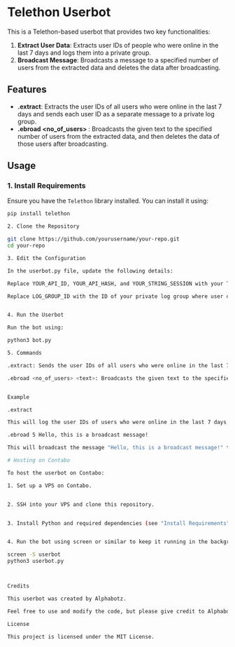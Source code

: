# Telethon Userbot

This is a Telethon-based userbot that provides two key functionalities:
1. **Extract User Data**: Extracts user IDs of people who were online in the last 7 days and logs them into a private group.
2. **Broadcast Message**: Broadcasts a message to a specified number of users from the extracted data and deletes the data after broadcasting.

## Features

- **.extract**: Extracts the user IDs of all users who were online in the last 7 days and sends each user ID as a separate message to a private log group.
- **.ebroad <no_of_users> <text>**: Broadcasts the given text to the specified number of users from the extracted data, and then deletes the data of those users after broadcasting.

## Usage

### 1. Install Requirements
Ensure you have the `Telethon` library installed. You can install it using:

```bash
pip install telethon

2. Clone the Repository

git clone https://github.com/yourusername/your-repo.git
cd your-repo

3. Edit the Configuration

In the userbot.py file, update the following details:

Replace YOUR_API_ID, YOUR_API_HASH, and YOUR_STRING_SESSION with your Telegram API credentials.

Replace LOG_GROUP_ID with the ID of your private log group where user data will be sent.


4. Run the Userbot

Run the bot using:

python3 bot.py

5. Commands

.extract: Sends the user IDs of all users who were online in the last 7 days to the log group.

.ebroad <no_of_users> <text>: Broadcasts the given text to the specified number of users whose data has been logged using the .extract command. After broadcasting, the data of those users is deleted.


Example

.extract

This will log the user IDs of users who were online in the last 7 days into the log group, one message per user.

.ebroad 5 Hello, this is a broadcast message!

This will broadcast the message "Hello, this is a broadcast message!" to the first 5 users in the extracted data, then delete their information from the log.

# Hosting on Contabo

To host the userbot on Contabo:

1. Set up a VPS on Contabo.


2. SSH into your VPS and clone this repository.


3. Install Python and required dependencies (see "Install Requirements").


4. Run the bot using screen or similar to keep it running in the background:

screen -S userbot
python3 userbot.py



Credits

This userbot was created by Alphabotz.

Feel free to use and modify the code, but please give credit to Alphabotz for the original implementation.

License

This project is licensed under the MIT License.

